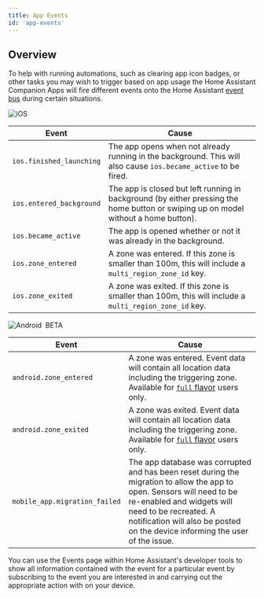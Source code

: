 ```yaml
---
title: App Events
id: 'app-events'
---
```


## Overview


To help with running automations, such as clearing app icon badges, or other tasks you may wish to trigger based on app usage the Home Assistant Companion Apps will fire different events onto the Home Assistant [event bus](https://www.home-assistant.io/docs/configuration/events/) during certain situations.

![iOS](/assets/iOS.svg)<br />

| Event | Cause |
| ----- | ----- |
| `ios.finished_launching` | The app opens when not already running in the background. This will also cause `ios.became_active` to be fired. |
| `ios.entered_background` | The app is closed but left running in background (by either pressing the home button or swiping up on model without a home button). |
| `ios.became_active` | The app is opened whether or not it was already in the background. |
| `ios.zone_entered` | A zone was entered. If this zone is smaller than 100m, this will include a `multi_region_zone_id` key. |
| `ios.zone_exited` | A zone was exited. If this zone is smaller than 100m, this will include a `multi_region_zone_id` key. |

![Android](/assets/android.svg) &nbsp;<span class="beta">BETA</span><br />

| Event | Cause |
| ----- | ----- |
| `android.zone_entered` | A zone was entered. Event data will contain all location data including the triggering zone. Available for [`full` flavor](/docs/core/android-flavors) users only. |
| `android.zone_exited` | A zone was exited. Event data will contain all location data including the triggering zone. Available for [`full` flavor](/docs/core/android-flavors) users only. |
| `mobile_app.migration_failed` | The app database was corrupted and has been reset during the migration to allow the app to open. Sensors will need to be re-enabled and widgets will need to be recreated. A notification will also be posted on the device informing the user of the issue. |

You can use the Events page within Home Assistant's developer tools to show all information contained with the event for a particular event by subscribing to the event you are interested in and carrying out the appropriate action with on your device.
